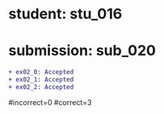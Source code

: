 # student: stu_016
# submission: sub_020

```diff
+ ex02_0: Accepted
+ ex02_1: Accepted
+ ex02_2: Accepted
```
#incorrect=0
#correct=3
